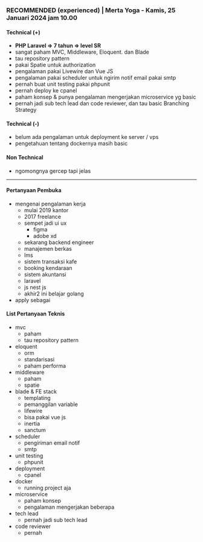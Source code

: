 ### **RECOMMENDED (experienced)** | Merta Yoga - Kamis, 25 Januari 2024 jam 10.00

#### Technical (+) 

- **PHP Laravel => 7 tahun => level SR**  
- sangat paham MVC, Middleware, Eloquent. dan Blade
- tau repository pattern
- pakai Spatie untuk authorization
- pengalaman pakai Livewire dan Vue JS
- pengalaman pakai scheduler untuk ngirim notif email pakai smtp
- pernah buat unit testing pakai phpunit
- pernah deploy ke cpanel
- paham konsep & punya pengalaman mengerjakan microservice yg basic
- pernah jadi sub tech lead dan code reviewer, dan tau basic Branching Strategy

#### Technical (-)  

- belum ada pengalaman untuk deployment ke server / vps
- pengetahuan tentang dockernya masih basic

#### Non Technical  

- ngomongnya gercep tapi jelas

---

#### Pertanyaan Pembuka

- mengenai pengalaman kerja  
	- mulai 2019 kantor
	- 2017 freelance
	- sempet jadi ui ux
		- figma
		- adobe xd
	- sekarang backend engineer
	- manajemen berkas
	- lms
	- sistem transaksi kafe
	- booking kendaraan
	- sistem akuntansi
	- laravel
	- js nest js
	- akhir2 ini belajar golang
- apply sebagai


#### List Pertanyaan Teknis

- mvc
	- paham
	- tau repository pattern
- eloquent
	- orm
	- standarisasi
	- paham performa
- middleware
	- paham
	- spatie
- blade & FE stack
	- templating
	- pemanggilan variable
	- lifewire
	- bisa pakai vue js
	- inertia
	- sanctum 
- scheduler
	- pengiriman email notif
	- smtp
- unit testing
	- phpunit
- deployment
	- cpanel
- docker
	- running project aja
- microservice
	- paham konsep
	- pengalaman mengerjakan beberapa
- tech lead
	- pernah jadi sub tech lead
- code reviewer
	- pernah

